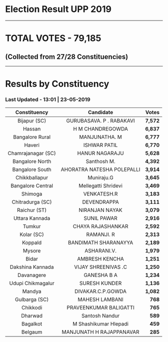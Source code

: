 # Election Result UPP 2019

---
# TOTAL VOTES - 79,185 
## (Collected from 27/28 Constituencies) 


---
# Results by Constituency 

### Last Updated - 13:01 | 23-05-2019 


|   Constituency   |        Candidate         |  Votes  |
|:----------------:|:------------------------:|--------:|
|   Bijapur (SC)   | GURUBASAVA. P . RABAKAVI |**7,572**|
|      Hassan      |     H M CHANDREGOWDA     |**6,837**|
| Bangalore Rural  |      MANJUNATHA. M       |**6,777**|
|      Haveri      |       ISHWAR PATIL       |**6,770**|
|Chamrajanagar (SC)|      HANUR NAGARAJU      |**5,628**|
| Bangalore North  |       Santhosh M.        |**4,392**|
| Bangalore South  |AHORATRA NATESHA POLEPALLI|**3,914**|
|  Chikkballapur   |        Muniraju.G        |**3,645**|
|Bangalore Central |   Mellegatti Shridevi    |**3,469**|
|     Shimoga      |       VENKATESH.R        |**3,183**|
| Chitradurga (SC) |       DEVENDRAPPA        |**3,111**|
|   Raichur (ST)   |      NIRANJAN NAYAK      |**3,079**|
|  Uttara Kannada  |       SUNIL PAWAR        |**2,916**|
|      Tumkur      |    CHAYA RAJASHANKAR     |**2,592**|
|    Kolar (SC)    |        RAMANJI. R        |**2,313**|
|     Koppald      |   BANDIMATH SHARANAYYA   |**2,189**|
|      Mysore      |       ASHARANI.V.        |**1,979**|
|      Bidar       |      AMBRESH KENCHA      |**1,251**|
| Dakshina Kannada |   VIJAY SHREENIVAS .C    |**1,250**|
|    Davanagere    |       GANESHA B A        |**1,234**|
|Udupi Chikmagalur |      SURESH KUNDER       |**1,136**|
|      Mandya      |    DIVAKAR.C.P.GOWDA     |**1,082**|
|  Gulbarga (SC)   |      MAHESH LAMBANI      |  **768**|
|     Chikkodi     |  PRAVEENKUMAR BALIGATTI  |  **765**|
|     Dharwad      |      Santosh Nandur      |  **589**|
|     Bagalkot     |  M Shashikumar Hlepadi   |  **459**|
|     Belgaum      | MANJUNATH H RAJAPPANAVAR |  **285**|


<script async src='https://www.googletagmanager.com/gtag/js?id=UA-138371535-2'></script><script>window.dataLayer = window.dataLayer || [];function gtag(){dataLayer.push(arguments);}gtag('js', new Date());gtag('config', 'UA-138371535-2');</script>